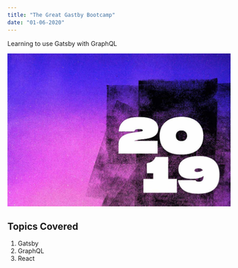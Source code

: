 ```yaml
---
title: "The Great Gastby Bootcamp"
date: "01-06-2020"
---
```


Learning to use Gatsby with GraphQL

![2019 Festival Home Page](./2019-sundance-now.jpg)

## Topics Covered

1. Gatsby
2. GraphQL
3. React